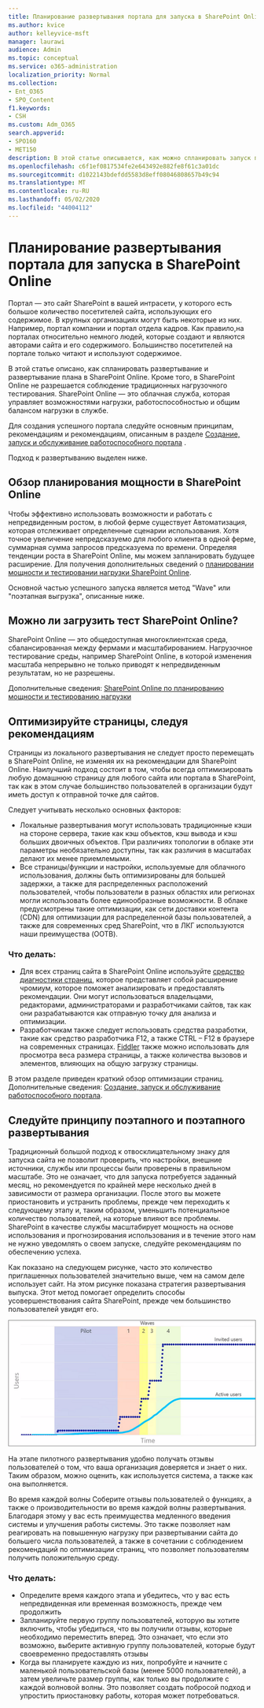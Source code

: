 ```yaml
---
title: Планирование развертывания портала для запуска в SharePoint Online
ms.author: kvice
author: kelleyvice-msft
manager: laurawi
audience: Admin
ms.topic: conceptual
ms.service: o365-administration
localization_priority: Normal
ms.collection:
- Ent_O365
- SPO_Content
f1.keywords:
- CSH
ms.custom: Adm_O365
search.appverid:
- SPO160
- MET150
description: В этой статье описывается, как можно спланировать запуск портала в SharePoint Online и какие действия предпринять для успешного запуска.
ms.openlocfilehash: c6f1ef0817534fe2e643492e882fe8f61c3a01dc
ms.sourcegitcommit: d1022143bdefdd5583d8eff08046808657b49c94
ms.translationtype: MT
ms.contentlocale: ru-RU
ms.lasthandoff: 05/02/2020
ms.locfileid: "44004112"
---
```

# <a name="planning-your-portal-launch-roll-out-plan-in-sharepoint-online"></a>Планирование развертывания портала для запуска в SharePoint Online

Портал — это сайт SharePoint в вашей интрасети, у которого есть большое количество посетителей сайта, использующих его содержимое. В крупных организациях могут быть некоторые из них. Например, портал компании и портал отдела кадров. Как правило,на порталах относительно немного людей, которые создают и являются авторами сайта и его содержимого. Большинство посетителей на портале только читают и используют содержимое.

В этой статье описано, как спланировать развертывание и развертывание плана в SharePoint Online. Кроме того, в SharePoint Online не разрешается соблюдение традиционных нагрузочного тестирования. SharePoint Online — это облачная служба, которая управляет возможностями нагрузки, работоспособностью и общим балансом нагрузки в службе.

Для создания успешного портала следуйте основным принципам, рекомендациям и рекомендациям, описанным в разделе [Создание, запуск и обслуживание работоспособного портала](https://go.microsoft.com/fwlink/?linkid=2105838) . 

Подход к развертыванию выделен ниже.

## <a name="overview-of-capacity-planning-in-sharepoint-online"></a>Обзор планирования мощности в SharePoint Online
Чтобы эффективно использовать возможности и работать с непредвиденным ростом, в любой ферме существует Автоматизация, которая отслеживает определенные сценарии использования. Хотя точное увеличение непредсказуемо для любого клиента в одной ферме, суммарная сумма запросов предсказуема по времени. Определяя тенденции роста в SharePoint Online, мы можем запланировать будущее расширение. Для получения дополнительных сведений о [планировании мощности и тестировании нагрузки SharePoint Online](https://docs.microsoft.com/office365/enterprise/capacity-planning-and-load-testing-sharepoint-online).

Основной частью успешного запуска является метод "Wave" или "поэтапная выгрузка", описанные ниже. 

## <a name="can-i-load-test-sharepoint-online"></a>Можно ли загрузить тест SharePoint Online?
SharePoint Online — это общедоступная многоклиентская среда, сбалансированная между фермами и масштабированием. Нагрузочное тестирование среды, например SharePoint Online, в которой изменения масштаба непрерывно не только приводят к непредвиденным результатам, но не разрешены. 

Дополнительные сведения: [SharePoint Online по планированию мощности и тестированию нагрузки](https://docs.microsoft.com/office365/enterprise/capacity-planning-and-load-testing-sharepoint-online)

## <a name="optimize-pages-by-following-recommended-guidelines"></a>Оптимизируйте страницы, следуя рекомендациям
Страницы из локального развертывания не следует просто перемещать в SharePoint Online, не изменяя их на рекомендации для SharePoint Online. Наилучший подход состоит в том, чтобы всегда оптимизировать любую домашнюю страницу для любого сайта или портала в SharePoint, так как в этом случае большинство пользователей в организации будут иметь доступ к отправной точке для сайтов.

Следует учитывать несколько основных факторов:
- Локальные развертывания могут использовать традиционные кэши на стороне сервера, такие как кэш объектов, кэш вывода и кэш больших двоичных объектов. При различиях топологии в облаке эти параметры необязательно доступны, так как различия в масштабах делают их менее приемлемыми.
- Все страницы/функции и настройки, используемые для облачного использования, должны быть оптимизированы для большей задержки, а также для распределенных расположений пользователей, чтобы пользователи в разных областях или регионах могли использовать более единообразные возможности. В облаке предусмотрены такие оптимизации, как сети доставки контента (CDN) для оптимизации для распределенной базы пользователей, а также для современных сред SharePoint, что в ЛКГ используются наши преимущества (OOTB).

### <a name="what-to-do"></a>Что делать:
 - Для всех страниц сайта в SharePoint Online используйте [средство диагностики страниц](https://aka.ms/perftool), которое представляет собой расширение чромиум, которое поможет анализировать и предоставлять рекомендации. Они могут использоваться владельцами, редакторами, администраторами и разработчиками сайтов, так как они разрабатываются как отправную точку для анализа и оптимизации.
 - Разработчикам также следует использовать средства разработки, такие как средство разработчика F12, а также CTRL – F12 в браузере на современных страницах. [Fiddler](https://www.telerik.com/download/fiddler) также можно использовать для просмотра веса размера страницы, а также количества вызовов и элементов, влияющих на общую загрузку страницы. 

В этом разделе приведен краткий обзор оптимизации страниц.  Дополнительные сведения: [Создание, запуск и обслуживание работоспособного портала](https://go.microsoft.com/fwlink/?linkid=2105838).

## <a name="follow-a-wave--phased-roll-out-approach"></a>Следуйте принципу поэтапного и поэтапного развертывания
Традиционный большой подход к отвосклицательному знаку для запуска сайта не позволит проверить, что настройки, внешние источники, службы или процессы были проверены в правильном масштабе. Это не означает, что для запуска потребуется заданный месяц, но рекомендуется по крайней мере несколько дней в зависимости от размера организации. После этого вы можете приостановить и устранить проблемы, прежде чем переходить к следующему этапу и, таким образом, уменьшить потенциальное количество пользователей, на которые влияют все проблемы. SharePoint в качестве службы масштабирует мощность на основе использования и прогнозирования использования и в течение этого нам не нужно уведомлять о своем запуске, следуйте рекомендациям по обеспечению успеха.
  
Как показано на следующем рисунке, часто это количество приглашенных пользователей значительно выше, чем на самом деле использует сайт. На этом рисунке показана стратегия развертывания выпуска. Этот метод помогает определить способы усовершенствования сайта SharePoint, прежде чем большинство пользователей увидят его.
  
![Диаграмма, показывающая приглашенных и активных пользователей](media/0bc14a20-9420-4986-b9b9-fbcd2c6e0fb9.png)
  
На этапе пилотного развертывания удобно получать отзывы пользователей о том, что ваша организация доверяется и знает о них. Таким образом, можно оценить, как используется система, а также как она выполняется.
  
Во время каждой волны Соберите отзывы пользователей о функциях, а также о производительности во время каждой волны развертывания. Благодаря этому у вас есть преимущества медленного введения системы и улучшения работы системы. Это также позволяет нам реагировать на повышенную нагрузку при развертывании сайта до большего числа пользователей, а также в сочетании с соблюдением рекомендаций по оптимизации страниц, что позволяет пользователям получить положительную среду.

### <a name="what-to-do"></a>Что делать:
- Определите время каждого этапа и убедитесь, что у вас есть непредвиденная или временная возможность, прежде чем продолжить
- Запланируйте первую группу пользователей, которую вы хотите включить, чтобы убедиться, что вы получили отзывы, которые необходимо переместить вперед. Это означает, что если это возможно, выберите активную группу пользователей, которые будут своевременно предоставлять отзывы
- Когда вы планируете каждую из них, попробуйте и начните с маленькой пользовательской базы (менее 5000 пользователей), а затем увеличьте размер группы, как только вы продолжите с каждой волновой волны. Это позволяет создать побросой подход и упростить приостановку работы, которая может потребоваться.
